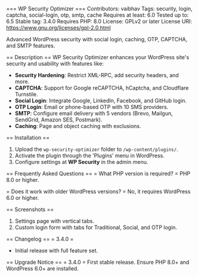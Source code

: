 === WP Security Optimizer ===
Contributors: vaibhav
Tags: security, login, captcha, social-login, otp, smtp, cache
Requires at least: 6.0
Tested up to: 6.5
Stable tag: 3.4.0
Requires PHP: 8.0
License: GPLv2 or later
License URI: https://www.gnu.org/licenses/gpl-2.0.html

Advanced WordPress security with social login, caching, OTP, CAPTCHA, and SMTP features.

== Description ==
WP Security Optimizer enhances your WordPress site's security and usability with features like:
- **Security Hardening**: Restrict XML-RPC, add security headers, and more.
- **CAPTCHA**: Support for Google reCAPTCHA, hCaptcha, and Cloudflare Turnstile.
- **Social Login**: Integrate Google, LinkedIn, Facebook, and GitHub login.
- **OTP Login**: Email or phone-based OTP with 10 SMS providers.
- **SMTP**: Configure email delivery with 5 vendors (Brevo, Mailgun, SendGrid, Amazon SES, Postmark).
- **Caching**: Page and object caching with exclusions.

== Installation ==
1. Upload the `wp-security-optimizer` folder to `/wp-content/plugins/`.
2. Activate the plugin through the 'Plugins' menu in WordPress.
3. Configure settings at **WP Security** in the admin menu.

== Frequently Asked Questions ==
= What PHP version is required? =
PHP 8.0 or higher.

= Does it work with older WordPress versions? =
No, it requires WordPress 6.0 or higher.

== Screenshots ==
1. Settings page with vertical tabs.
2. Custom login form with tabs for Traditional, Social, and OTP login.

== Changelog ==
= 3.4.0 =
* Initial release with full feature set.

== Upgrade Notice ==
= 3.4.0 =
First stable release. Ensure PHP 8.0+ and WordPress 6.0+ are installed.
